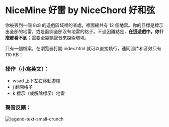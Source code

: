 # NiceMine 好雷 by NiceChord 好和弦

你被丟到一個 8x8 的遊戲區域裡的某處，裡面總共有 12 個地雷。你的目標是標示出全部的地雷，或是翻開全部沒有地雷的格子。不過困難點是，**在這遊戲中，你什麼都看不到**；需要全靠聽聲音來探索環境。

只有一個檔案，在瀏覽器打開 index.html 就可以直接執行，連同圖片和音效只有 110 KB！

### 操作（小寫英文）：

- wsad 上下左右移動游標
- j 翻開格子
- k 標示（或解除標示）地雷

### 聲音反饋：

![legend-text-small-crunch](https://github.com/wiwikuan/NiceMine/assets/4676714/a458487b-e877-4f5f-a2b0-9217e5ead533)
